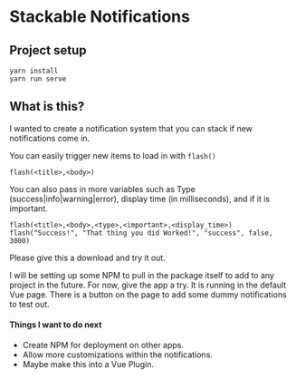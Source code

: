 # Stackable Notifications

## Project setup

```
yarn install
yarn run serve
```

## What is this?

I wanted to create a notification system that you can stack if new notifications come in.

You can easily trigger new items to load in with `flash()`

```
flash(<title>,<body>)
```

You can also pass in more variables such as Type (success|info|warning|error), display time (in milliseconds), and if it is important.

```
flash(<title>,<body>,<type>,<important>,<display_time>)
flash("Success!", "That thing you did Worked!", "success", false, 3000)
```

Please give this a download and try it out.

I will be setting up some NPM to pull in the package itself to add to any project in the future. For now, give the app a try. It is running in the default Vue page. There is a button on the page to add some dummy notifications to test out.

#### Things I want to do next

- Create NPM for deployment on other apps.
- Allow more customizations within the notifications.
- Maybe make this into a Vue Plugin.
